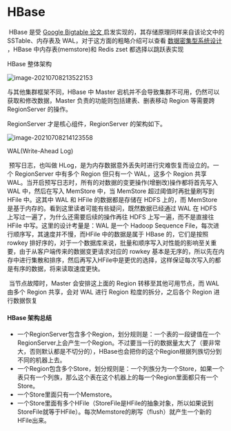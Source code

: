 # HBase

​	HBase 是受 [Google Bigtable 论文 ](https://storage.googleapis.com/pub-tools-public-publication-data/pdf/68a74a85e1662fe02ff3967497f31fda7f32225c.pdf)启发实现的，其存储原理同样来自该论文中的 SSTable、内存表及 WAL，对于这方面的粗略介绍可以查看 [数据密集型系统设计](http://ddia.vonng.com/#/ch3?id=%e9%a9%b1%e5%8a%a8%e6%95%b0%e6%8d%ae%e5%ba%93%e7%9a%84%e6%95%b0%e6%8d%ae%e7%bb%93%e6%9e%84) ，HBase 中内存表(memstore)和 Redis zset 都选择以跳跃表实现



HBase 整体架构

![image-20210708213522153](https://i.loli.net/2021/07/08/zFcANn4gxhilwHC.png)

与其他集群框架不同，HBase 中 Master 宕机并不会导致集群不可用，仍然可以获取和修改数据，Master 负责的功能则包括建表、删表移动 Region 等需要跨 RegionServer 的操作。

RegionServer 才是核心组件，RegionServer 的架构如下。

![image-20210708214123558](https://i.loli.net/2021/07/08/7yh3ItpYGq8CH1b.png)

WAL(Write-Ahead Log)

​		 预写日志，也叫做 HLog，是为内存数据意外丢失时进行灾难恢复而设立的。一个 RegionServer 中有多个 Region 但只有一个 WAL，这多个 Region 共享 WAL。当开启预写日志时，所有的对数据的变更操作(增删改)操作都将首先写入 WAL 中，然后在写入 MemStore 中，当 MemStore 超过阈值时再批量刷写到 HFile 中。这其中 WAL 和 HFile 的数据都是存储在 HDFS 上的，而 MemStore 是基于内存的。看到这里读者可能有些疑问，既然数据已经通过 WAL 在 HDFS 上写过一遍了，为什么还需要后续的操作再往 HDFS 上写一遍，而不是直接往 HFile 中写。这里的设计考量是：WAL 是一个 Hadoop Sequence File，每次进行顺序写，其速度并不慢，而HFile 中的数据是属于 HBase 的，它们是按照 rowkey 排好序的，对于一个数据库来说，批量和顺序写入对性能的影响至关重要，由于从客户端传来的数据变更请求对应的 rowkey 基本是无序的，所以先在内存中进行集散和排序，然后再写入HFile中是更优的选择，这样保证每次写入的都是有序的数据，将来读取速度更快。

​		当节点故障时，Master 会安排这上面的 Region 转移至其他可用节点，而 WAL 由多个 Region 共享，会对 WAL 进行 Region 粒度的拆分，之后各个 Region 进行数据恢复





#### HBase 架构总结

* 一个RegionServer包含多个Region，划分规则是：一个表的一段键值在一个RegionServer上会产生一个Region。不过要当一行的数据量太大了（要非常大，否则默认都是不切分的），HBase也会把你的这个Region根据列族切分到不同的机器上去。
* 一个Region包含多个Store，划分规则是：一个列族分为一个Store，如果一个表只有一个列族，那么这个表在这个机器上的每一个Region里面都只有一个Store。
* 一个Store里面只有一个Memstore。
* 一个Store里面有多个HFile（StoreFile是HFile的抽象对象，所以如果说到StoreFile就等于HFile）。每次Memstore的刷写（flush）就产生一个新的HFile出来。